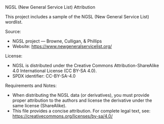 NGSL (New General Service List) Attribution

This project includes a sample of the NGSL (New General Service List) wordlist.

Source:
- NGSL project — Browne, Culligan, & Phillips
- Website: https://www.newgeneralservicelist.org/

License:
- NGSL is distributed under the Creative Commons Attribution-ShareAlike 4.0 International License (CC BY-SA 4.0).
- SPDX identifier: CC-BY-SA-4.0

Requirements and Notes:
- When distributing the NGSL data (or derivatives), you must provide proper attribution to the authors and license the derivative under the same license (ShareAlike).
- This file provides a concise attribution. For complete legal text, see: https://creativecommons.org/licenses/by-sa/4.0/
